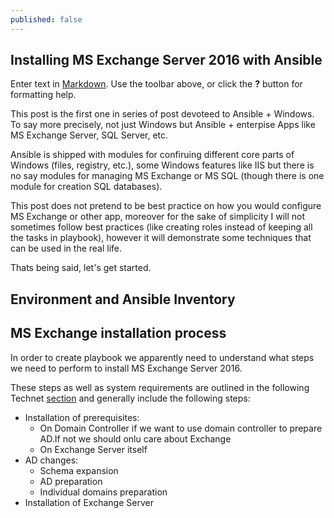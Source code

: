 ```yaml
---
published: false
---
```

## Installing MS Exchange Server 2016 with Ansible

Enter text in [Markdown](http://daringfireball.net/projects/markdown/). Use the toolbar above, or click the **?** button for formatting help.

This post is the first one in series of post devoteed to Ansible + Windows. To say more precisely, not just Windows but Ansible + enterpise Apps like MS Exchange Server, SQL Server, etc. 

Ansible is shipped with modules for confiruing different core parts of Windows (files, registry, etc.), some Windows features like IIS but there is no say modules for managing MS Exchange or MS SQL (though there is one module for creation SQL databases). 

This post does not pretend to be best practice on how you would configure MS Exchange or other app, moreover for the sake of simplicity I will not sometimes follow best practices (like creating roles instead of keeping all the tasks in playbook), however it will demonstrate some techniques that can be used in the real life.

Thats being said, let's get started. 
## Environment and Ansible Inventory

## MS Exchange installation process
In order to create playbook we apparently need to understand what steps we need to perform to install MS Exchange Server 2016. 

These steps as well as system requirements are outlined in the following  Technet [section](https://docs.microsoft.com/en-us/Exchange/plan-and-deploy/plan-and-deploy?view=exchserver-2016) and generally include the following steps:
- Installation of prerequisites:
	- On Domain Controller if we want to use domain controller to prepare AD.If not we should onlu care about 		Exchange
    - On Exchange Server itself
- AD changes:
  - Schema expansion 
  - AD preparation 
  - Individual domains preparation
- Installation of Exchange Server


 

